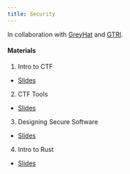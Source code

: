 ```yaml
---
title: Security
---
```


In collaboration with [GreyHat](https://greyhatgt.github.io/about/) and [GTRI](https://www.gtri.gatech.edu/).

#### Materials
1. Intro to CTF
  * [Slides](https://docs.google.com/presentation/d/1kPw-WnRl8f9QbZqYP6AF5iNYJKztlqkH5QVDGX87lJg/edit?usp=sharing)
2. CTF Tools
  * [Slides](https://docs.google.com/presentation/d/1jZkGSf6Ug1KYPzqSur81bA4OHFAhEXVkdKg1hImW0m4/edit?usp=sharing)
3. Designing Secure Software 
  * [Slides](/files/ssd.pptx)
4. Intro to Rust
  * [Slides](/files/intro_rust.pptx)